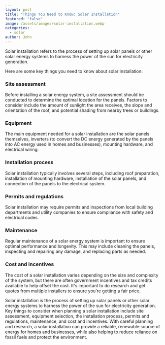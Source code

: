 ```yaml
---
layout: post
title: "Things You Need to Know: Solar Installation"
featured: "false"
image: /assets/images/solar-installation.webp
categories:
  - solar
author: John
---
```


Solar installation refers to the process of setting up solar panels or other solar energy systems to harness the power of the sun for electricity generation.

Here are some key things you need to know about solar installation:

### Site assessment

Before installing a solar energy system, a site assessment should be conducted to determine the optimal location for the panels. Factors to consider include the amount of sunlight the area receives, the slope and orientation of the roof, and potential shading from nearby trees or buildings.

### Equipment

The main equipment needed for a solar installation are the solar panels themselves, inverters (to convert the DC energy generated by the panels into AC energy used in homes and businesses), mounting hardware, and electrical wiring.

### Installation process

Solar installation typically involves several steps, including roof preparation, installation of mounting hardware, installation of the solar panels, and connection of the panels to the electrical system.

### Permits and regulations

Solar installation may require permits and inspections from local building departments and utility companies to ensure compliance with safety and electrical codes.

### Maintenance

Regular maintenance of a solar energy system is important to ensure optimal performance and longevity. This may include cleaning the panels, inspecting and repairing any damage, and replacing parts as needed.

### Cost and incentives

The cost of a solar installation varies depending on the size and complexity of the system, but there are often government incentives and tax credits available to help offset the cost. It's important to do research and get quotes from multiple installers to ensure you're getting a fair price.

Solar installation is the process of setting up solar panels or other solar energy systems to harness the power of the sun for electricity generation. Key things to consider when planning a solar installation include site assessment, equipment selection, the installation process, permits and regulations, maintenance, and cost and incentives. With careful planning and research, a solar installation can provide a reliable, renewable source of energy for homes and businesses, while also helping to reduce reliance on fossil fuels and protect the environment.
